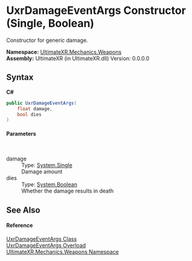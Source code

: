 # UxrDamageEventArgs Constructor (Single, Boolean)
 

Constructor for generic damage.

**Namespace:**&nbsp;<a href="N_UltimateXR_Mechanics_Weapons">UltimateXR.Mechanics.Weapons</a><br />**Assembly:**&nbsp;UltimateXR (in UltimateXR.dll) Version: 0.0.0.0

## Syntax

**C#**<br />
``` C#
public UxrDamageEventArgs(
	float damage,
	bool dies
)
```


#### Parameters
&nbsp;<dl><dt>damage</dt><dd>Type: <a href="https://docs.microsoft.com/dotnet/api/system.single" target="_blank" rel="noopener noreferrer">System.Single</a><br />Damage amount</dd><dt>dies</dt><dd>Type: <a href="https://docs.microsoft.com/dotnet/api/system.boolean" target="_blank" rel="noopener noreferrer">System.Boolean</a><br />Whether the damage results in death</dd></dl>

## See Also


#### Reference
<a href="T_UltimateXR_Mechanics_Weapons_UxrDamageEventArgs">UxrDamageEventArgs Class</a><br /><a href="Overload_UltimateXR_Mechanics_Weapons_UxrDamageEventArgs__ctor">UxrDamageEventArgs Overload</a><br /><a href="N_UltimateXR_Mechanics_Weapons">UltimateXR.Mechanics.Weapons Namespace</a><br />